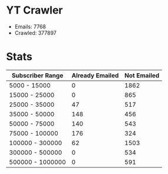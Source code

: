 # YT Crawler
- Emails: 7768
- Crawled: 377897

# Stats
| Subscriber Range  | Already Emailed | Not Emailed |
|-------|-------|-------|
| 5000 - 15000 | 0 | 1862 |
| 15000 - 25000 | 0 | 865 |
| 25000 - 35000 | 47 | 517 |
| 35000 - 50000 | 148 | 456 |
| 50000 - 75000 | 140 | 543 |
| 75000 - 100000 | 176 | 324 |
| 100000 - 300000 | 62 | 1503 |
| 300000 - 500000 | 0 | 534 |
| 500000 - 1000000 | 0 | 591 |
